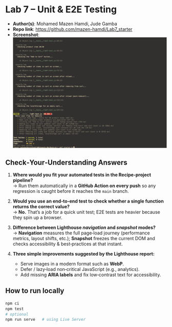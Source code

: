 # Lab 7 – Unit & E2E Testing

- **Author(s)**: Mohamed Mazen Hamdi, Jude Gamba
- **Repo link**: https://github.com/mazen-hamdi/Lab7_starter
- **Screenshot**: ![](./expose/test-pass.png)

## Check‑Your‑Understanding Answers

1. **Where would you fit your automated tests in the Recipe‑project pipeline?**  
   → Run them automatically in a **GitHub Action on every push** so any regression is caught before it reaches the `main` branch.

2. **Would you use an end‑to‑end test to check whether a single function returns the correct value?**  
   → **No.** That’s a job for a quick unit test; E2E tests are heavier because they spin up a browser.

3. **Difference between Lighthouse _navigation_ and _snapshot_ modes?**  
   → **Navigation** measures the full page‑load journey (performance metrics, layout shifts, etc.); **Snapshot** freezes the current DOM and checks accessibility & best‑practices at that instant.

4. **Three simple improvements suggested by the Lighthouse report:**  
   - Serve images in a modern format such as **WebP**.  
   - Defer / lazy‑load non‑critical JavaScript (e.g., analytics).  
   - Add missing **ARIA labels** and fix low‑contrast text for accessibility.


## How to run locally
```bash
npm ci
npm test
# optional
npm run serve   # using Live Server
